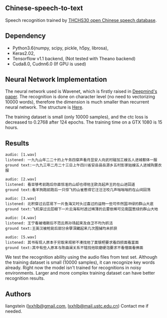 ## Chinese-speech-to-text
Speech recognition trained by [THCHS30 open Chinese speech database](http://data.cslt.org/thchs30/standalone.html).

## Dependency
* Python3.6(numpy, scipy, pickle, h5py, librosa),
* Keras2.02,
* Tensorflow v1.1 backend, (Not tested with Theano backend)
* Cuda8.0, Cudnn6.0 (If GPU is used)

## Neural Network Implementation
The neural network used is Wavenet, which is firstly raised in [Deepmind's paper](https://arxiv.org/abs/1609.03499). The recognition is done on character level (no need to vectorizing 10000 words), therefore the dimension is much smaller than recurrent neural network. The structure is [Here](https://github.com/liangstein/Chinese-speech-to-text/blob/master/model.png).

The training dataset is small (only 10000 samples), and the ctc loss is decreased to 0.2768 after 124 epochs. The training time on a GTX 1080 is 15 hours. 

## Results
```
audio: [1.wav]
listened: 一九九山年二二十的上午务四穿声看月显安人向武村碰加工嫂五人进城都体一服
ground text:一九九三年二月二十三日上午四川省安岳县岳源乡五村彭家姑嫂五人进城购置衣服

audio: [2.wav]
listened: 看亚够考前跑后你直惊准的山却也得他王欧尧起声王的在山进回道
ground text:看羊狗跑前跑后一只惊飞的山雀惹得它汪汪汪咬几声嗡嗡嗡的在山间回荡

audio: [3.wav]
listened: 北积穿过云层易下一片鱼海又时头过喜过的运物一些可件然国冲绿的群山大底
ground text:飞机穿过云层眼下一片云海有时透过稀薄的云雾依稀可见南国葱绿的群山大地

audio: [4.wav]
listened: 王宁看被墙颠后不范云燕孙场起来及自卫不均为抓活
ground text:王英汉被枪毙后部分余孽深藏起来几次围捕均未抓获

audio: [5.wav]
listened: 其书有现人原本于穷取来观邪不凑找他了莫银杷要求看四损面看富面
ground text:其中有些人原本与陈曲澜关系不错找他软磨硬泡要求不看僧面看佛面
```

We test the recognition ability using the audio files from test set. Although the training dataset is small (10000 samples), it can recognize key words already. Right now the model isn't trained for recognitions in noisy environments. Larger and more complex training dataset can have better recognition results. 

## Authors
liangstein (lxxhlb@gmail.com, lxxhlb@mail.ustc.edu.cn)
Contact me if needed.

